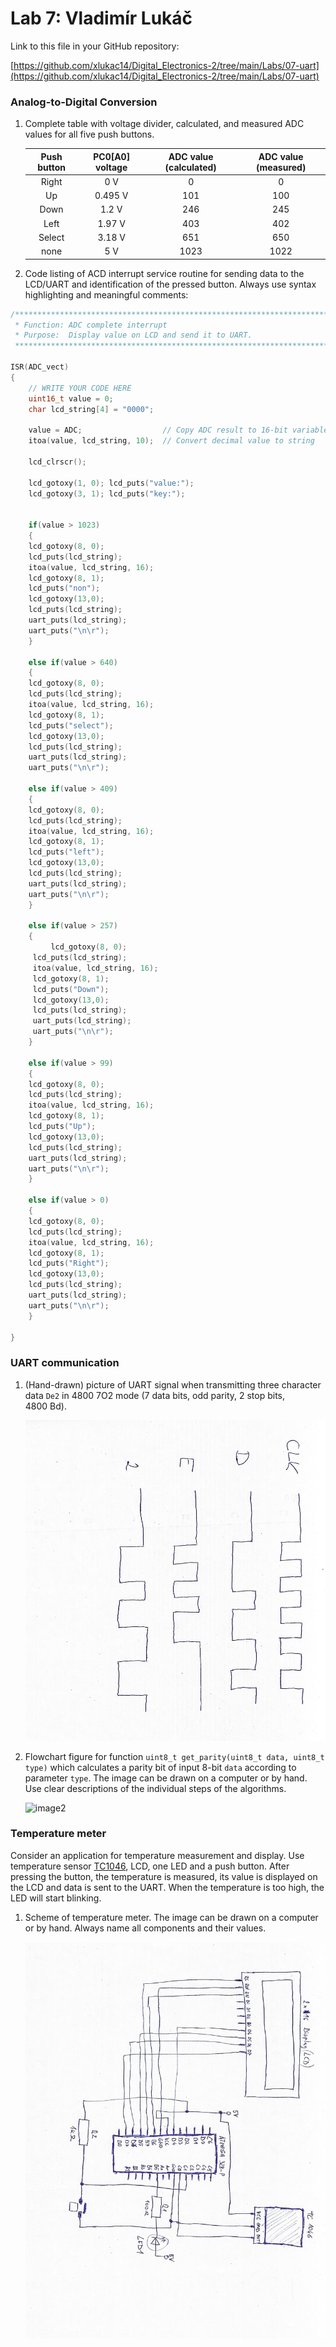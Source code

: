 # Lab 7: Vladimír Lukáč

Link to this file in your GitHub repository:

[https://github.com/xlukac14/Digital_Electronics-2/tree/main/Labs/07-uart](https://github.com/xlukac14/Digital_Electronics-2/tree/main/Labs/07-uart)


### Analog-to-Digital Conversion

1. Complete table with voltage divider, calculated, and measured ADC values for all five push buttons.

   | **Push button** | **PC0[A0] voltage** | **ADC value (calculated)** | **ADC value (measured)** |
   | :-: | :-: | :-: | :-: |
   | Right  | 0&nbsp;V | 0   | 0 |
   | Up     | 0.495&nbsp;V | 101 | 100 |
   | Down   | 1.2&nbsp;V | 246 | 245 |
   | Left   | 1.97&nbsp;V | 403 | 402 |
   | Select | 3.18&nbsp;V | 651 | 650 |
   | none   | 5&nbsp;V | 1023 | 1022 |

2. Code listing of ACD interrupt service routine for sending data to the LCD/UART and identification of the pressed button. Always use syntax highlighting and meaningful comments:

```c
/**********************************************************************
 * Function: ADC complete interrupt
 * Purpose:  Display value on LCD and send it to UART.
 **********************************************************************/

ISR(ADC_vect)
{
    // WRITE YOUR CODE HERE
    uint16_t value = 0;
    char lcd_string[4] = "0000";

    value = ADC;                  // Copy ADC result to 16-bit variable
    itoa(value, lcd_string, 10);  // Convert decimal value to string
    
    lcd_clrscr();
 
    lcd_gotoxy(1, 0); lcd_puts("value:");
    lcd_gotoxy(3, 1); lcd_puts("key:");
 

    if(value > 1023)
    {
	lcd_gotoxy(8, 0);
	lcd_puts(lcd_string);
	itoa(value, lcd_string, 16);
	lcd_gotoxy(8, 1);
	lcd_puts("non");
	lcd_gotoxy(13,0);
	lcd_puts(lcd_string);
	uart_puts(lcd_string);
	uart_puts("\n\r");
    }
	
    else if(value > 640)
    {
	lcd_gotoxy(8, 0);
	lcd_puts(lcd_string);
	itoa(value, lcd_string, 16);
	lcd_gotoxy(8, 1);
	lcd_puts("select");
	lcd_gotoxy(13,0);
	lcd_puts(lcd_string);
	uart_puts(lcd_string);
	uart_puts("\n\r");
		
    else if(value > 409)
    {
	lcd_gotoxy(8, 0);
	lcd_puts(lcd_string);
	itoa(value, lcd_string, 16);
	lcd_gotoxy(8, 1);
	lcd_puts("left");
	lcd_gotoxy(13,0);
	lcd_puts(lcd_string);
	uart_puts(lcd_string);
	uart_puts("\n\r");
    }
			
    else if(value > 257)
    {
         lcd_gotoxy(8, 0);
	 lcd_puts(lcd_string);
	 itoa(value, lcd_string, 16);
	 lcd_gotoxy(8, 1);
	 lcd_puts("Down");
	 lcd_gotoxy(13,0);
	 lcd_puts(lcd_string);
	 uart_puts(lcd_string);
	 uart_puts("\n\r");
    }
	
    else if(value > 99)
    {
	lcd_gotoxy(8, 0);
	lcd_puts(lcd_string);
	itoa(value, lcd_string, 16);
	lcd_gotoxy(8, 1);
	lcd_puts("Up");
	lcd_gotoxy(13,0);
	lcd_puts(lcd_string);
	uart_puts(lcd_string);
	uart_puts("\n\r");
    }
	
    else if(value > 0)
    {
	lcd_gotoxy(8, 0);
	lcd_puts(lcd_string);
	itoa(value, lcd_string, 16);
	lcd_gotoxy(8, 1);
	lcd_puts("Right");
	lcd_gotoxy(13,0);
	lcd_puts(lcd_string);
	uart_puts(lcd_string);
	uart_puts("\n\r");
    }
		
}
```

### UART communication

1. (Hand-drawn) picture of UART signal when transmitting three character data `De2` in 4800 7O2 mode (7 data bits, odd parity, 2 stop bits, 4800&nbsp;Bd).

   ![image1](https://github.com/xlukac14/Digital_Electronics-2/blob/main/Labs/07-uart/images/image1.jpg)

2. Flowchart figure for function `uint8_t get_parity(uint8_t data, uint8_t type)` which calculates a parity bit of input 8-bit `data` according to parameter `type`. The image can be drawn on a computer or by hand. Use clear descriptions of the individual steps of the algorithms.

   ![image2](https://github.com/xlukac14/Digital_Electronics-2/tree/main/Labs/07-uart/images)


### Temperature meter

Consider an application for temperature measurement and display. Use temperature sensor [TC1046](http://ww1.microchip.com/downloads/en/DeviceDoc/21496C.pdf), LCD, one LED and a push button. After pressing the button, the temperature is measured, its value is displayed on the LCD and data is sent to the UART. When the temperature is too high, the LED will start blinking.

1. Scheme of temperature meter. The image can be drawn on a computer or by hand. Always name all components and their values.

   ![image3](https://github.com/xlukac14/Digital_Electronics-2/blob/main/Labs/07-uart/images/image3.jpg)